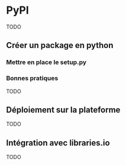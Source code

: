# PyPI

TODO

## Créer un package en python

### Mettre en place le setup.py

### Bonnes pratiques

TODO

## Déploiement sur la plateforme

TODO

## Intégration avec libraries.io

TODO